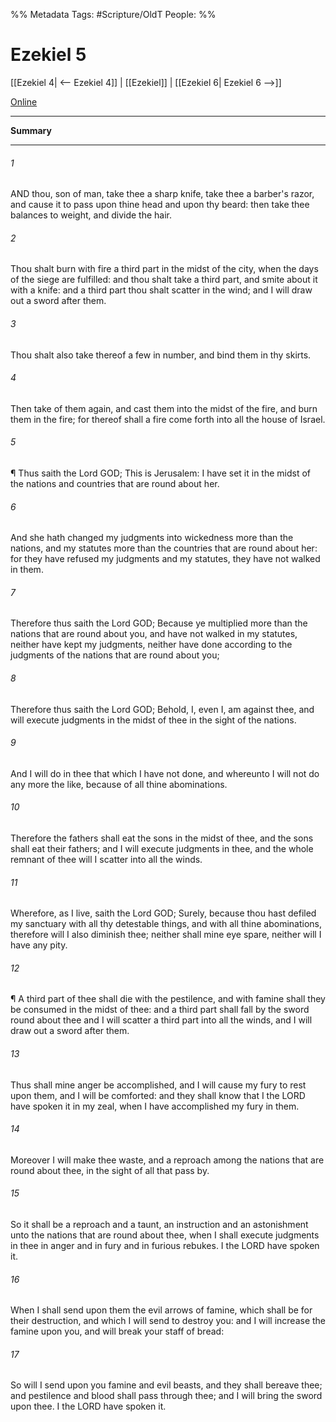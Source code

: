 

%% Metadata
Tags: #Scripture/OldT
People: 
%%
# Ezekiel 5
[[Ezekiel 4| <-- Ezekiel 4]] | [[Ezekiel]] | [[Ezekiel 6| Ezekiel 6 -->]]

[Online](https://churchofjesuschrist.org/study/scriptures/ot/ezek/5?lang=eng)

---
__Summary__



---

###### 1
AND thou, son of man, take thee a sharp knife, take thee a barber's razor, and cause it to pass upon thine head and upon thy beard: then take thee balances to weight, and divide the hair.
###### 2
Thou shalt burn with fire a third part in the midst of the city, when the days of the siege are fulfilled: and thou shalt take a third part, and smite about it with a knife: and a third part thou shalt scatter in the wind; and I will draw out a sword after them.
###### 3
Thou shalt also take thereof a few in number, and bind them in thy skirts.
###### 4
Then take of them again, and cast them into the midst of the fire, and burn them in the fire; for thereof shall a fire come forth into all the house of Israel.
###### 5
¶ Thus saith the Lord GOD; This is Jerusalem: I have set it in the midst of the nations and countries that are round about her.
###### 6
And she hath changed my judgments into wickedness more than the nations, and my statutes more than the countries that are round about her: for they have refused my judgments and my statutes, they have not walked in them.
###### 7
Therefore thus saith the Lord GOD; Because ye multiplied more than the nations that are round about you, and have not walked in my statutes, neither have kept my judgments, neither have done according to the judgments of the nations that are round about you;
###### 8
Therefore thus saith the Lord GOD; Behold, I, even I, am against thee, and will execute judgments in the midst of thee in the sight of the nations.
###### 9
And I will do in thee that which I have not done, and whereunto I will not do any more the like, because of all thine abominations.
###### 10
Therefore the fathers shall eat the sons in the midst of thee, and the sons shall eat their fathers; and I will execute judgments in thee, and the whole remnant of thee will I scatter into all the winds.
###### 11
Wherefore, as I live, saith the Lord GOD; Surely, because thou hast defiled my sanctuary with all thy detestable things, and with all thine abominations, therefore will I also diminish thee; neither shall mine eye spare, neither will I have any pity.
###### 12
¶ A third part of thee shall die with the pestilence, and with famine shall they be consumed in the midst of thee: and a third part shall fall by the sword round about thee and I will scatter a third part into all the winds, and I will draw out a sword after them.
###### 13
Thus shall mine anger be accomplished, and I will cause my fury to rest upon them, and I will be comforted: and they shall know that I the LORD have spoken it in my zeal, when I have accomplished my fury in them.
###### 14
Moreover I will make thee waste, and a reproach among the nations that are round about thee, in the sight of all that pass by.
###### 15
So it shall be a reproach and a taunt, an instruction and an astonishment unto the nations that are round about thee, when I shall execute judgments in thee in anger and in fury and in furious rebukes.  I the LORD have spoken it.
###### 16
When I shall send upon them the evil arrows of famine, which shall be for their destruction, and which I will send to destroy you: and I will increase the famine upon you, and will break your staff of bread:
###### 17
So will I send upon you famine and evil beasts, and they shall bereave thee; and pestilence and blood shall pass through thee; and I will bring the sword upon thee.  I the LORD have spoken it.



